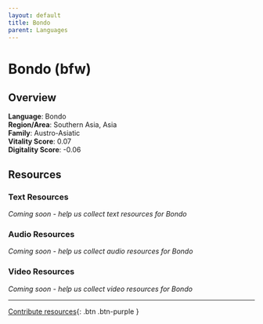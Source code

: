 ```yaml
---
layout: default
title: Bondo
parent: Languages
---
```


# Bondo (bfw)

## Overview

**Language**: Bondo  
**Region/Area**: Southern Asia, Asia  
**Family**: Austro-Asiatic  
**Vitality Score**: 0.07  
**Digitality Score**: -0.06  

## Resources

### Text Resources
*Coming soon - help us collect text resources for Bondo*

### Audio Resources
*Coming soon - help us collect audio resources for Bondo*

### Video Resources
*Coming soon - help us collect video resources for Bondo*

---

[Contribute resources](https://fairtrain.github.io/){: .btn .btn-purple }

